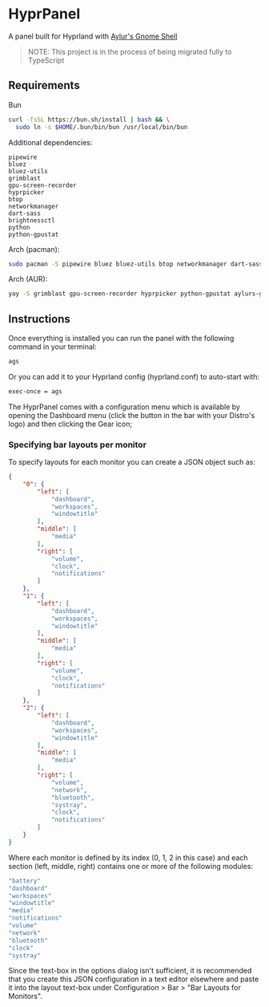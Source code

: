 # HyprPanel
A panel built for Hyprland with [Aylur's Gnome Shell](https://github.com/Aylur/ags)

> NOTE: This project is in the process of being migrated fully to TypeScript

## Requirements
Bun

```sh
curl -fsSL https://bun.sh/install | bash && \
  sudo ln -s $HOME/.bun/bin/bun /usr/local/bin/bun
```
Additional dependencies:
```
pipewire
bluez
bluez-utils
grimblast
gpu-screen-recorder
hyprpicker
btop
networkmanager
dart-sass
brightnessctl
python
python-gpustat

```

Arch (pacman):
```bash
sudo pacman -S pipewire bluez bluez-utils btop networkmanager dart-sass brightnessctl python
```

Arch (AUR):
```bash
yay -S grimblast gpu-screen-recorder hyprpicker python-gpustat aylurs-gtk-shell-git
```

## Instructions

Once everything is installed you can run the panel with the following command in your terminal:
```bash
ags
```

Or you can add it to your Hyprland config (hyprland.conf) to auto-start with:
```bash
exec-once = ags
```

The HyprPanel comes with a configuration menu which is available by opening the Dashboard menu (click the button in the bar with your Distro's logo) and then clicking the Gear icon;

### Specifying bar layouts per monitor

To specify layouts for each monitor you can create a JSON object such as:
```JSON
{
    "0": {
        "left": [
            "dashboard",
            "workspaces",
            "windowtitle"
        ],
        "middle": [
            "media"
        ],
        "right": [
            "volume",
            "clock",
            "notifications"
        ]
    },
    "1": {
        "left": [
            "dashboard",
            "workspaces",
            "windowtitle"
        ],
        "middle": [
            "media"
        ],
        "right": [
            "volume",
            "clock",
            "notifications"
        ]
    },
    "2": {
        "left": [
            "dashboard",
            "workspaces",
            "windowtitle"
        ],
        "middle": [
            "media"
        ],
        "right": [
            "volume",
            "network",
            "bluetooth",
            "systray",
            "clock",
            "notifications"
        ]
    }
}
```

Where each monitor is defined by its index (0, 1, 2 in this case) and each section (left, middle, right) contains one or more of the following modules:
```js
"battery"
"dashboard"
"workspaces"
"windowtitle"
"media"
"notifications"
"volume"
"network"
"bluetooth"
"clock"
"systray"
```
Since the text-box in the options dialog isn't sufficient, it is recommended that you create this JSON configuration in a text editor elsewhere and paste it into the layout text-box under Configuration > Bar > "Bar Layouts for Monitors".
